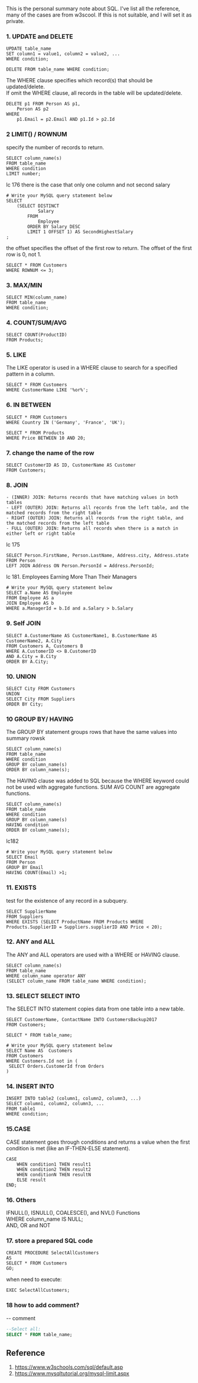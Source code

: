 This is the personal summary note about SQL. I've list all the reference, many of the cases are from w3scool. If this is not suitable, and I will set it as private.


### 1. UPDATE and DELETE
```
UPDATE table_name
SET column1 = value1, column2 = value2, ...
WHERE condition; 
```
```
DELETE FROM table_name WHERE condition;
```
The WHERE clause specifies which record(s) that should be updated/delete.       
If omit the WHERE clause, all records in the table will be updated/delete.     
``` mysql
DELETE p1 FROM Person AS p1,
    Person AS p2
WHERE
    p1.Email = p2.Email AND p1.Id > p2.Id 
```

### 2 LIMIT() / ROWNUM
specify the number of records to return.   
```
SELECT column_name(s)
FROM table_name
WHERE condition
LIMIT number;
```
lc 176 there is the case that only one column and not second salary
```
# Write your MySQL query statement below
SELECT
    (SELECT DISTINCT
            Salary
        FROM
            Employee
        ORDER BY Salary DESC
        LIMIT 1 OFFSET 1) AS SecondHighestSalary
;
```
the offset specifies the offset of the first row to return. The offset of the first row is 0, not 1.
```
SELECT * FROM Customers
WHERE ROWNUM <= 3;
```

### 3. MAX/MIN
```
SELECT MIN(column_name)
FROM table_name
WHERE condition; 
```


### 4. COUNT/SUM/AVG
```
SELECT COUNT(ProductID)
FROM Products;
```

### 5. LIKE
The LIKE operator is used in a WHERE clause to search for a specified pattern in a column.   
```
SELECT * FROM Customers
WHERE CustomerName LIKE '%or%';
```

### 6. IN BETWEEN
```
SELECT * FROM Customers
WHERE Country IN ('Germany', 'France', 'UK');
```
```
SELECT * FROM Products
WHERE Price BETWEEN 10 AND 20;
```

### 7. change the name of the row
```
SELECT CustomerID AS ID, CustomerName AS Customer
FROM Customers;
```

### 8. JOIN

    - (INNER) JOIN: Returns records that have matching values in both tables
    - LEFT (OUTER) JOIN: Returns all records from the left table, and the matched records from the right table
    - RIGHT (OUTER) JOIN: Returns all records from the right table, and the matched records from the left table
    - FULL (OUTER) JOIN: Returns all records when there is a match in either left or right table
lc 175
```
SELECT Person.FirstName, Person.LastName, Address.city, Address.state
FROM Person
LEFT JOIN Address ON Person.PersonId = Address.PersonId;
```
lc 181. Employees Earning More Than Their Managers
``` mysql
# Write your MySQL query statement below
SELECT a.Name AS Employee
FROM Employee AS a
JOIN Employee AS b
WHERE a.ManagerId = b.Id and a.Salary > b.Salary
```


### 9. Self JOIN
```
SELECT A.CustomerName AS CustomerName1, B.CustomerName AS CustomerName2, A.City
FROM Customers A, Customers B
WHERE A.CustomerID <> B.CustomerID
AND A.City = B.City
ORDER BY A.City;
```

### 10. UNION
```
SELECT City FROM Customers
UNION
SELECT City FROM Suppliers
ORDER BY City;
```

### 10 GROUP BY/ HAVING
The GROUP BY statement groups rows that have the same values into summary rowsk
```
SELECT column_name(s)
FROM table_name
WHERE condition
GROUP BY column_name(s)
ORDER BY column_name(s); 

```
The HAVING clause was added to SQL because the WHERE keyword could not be used with aggregate functions.
SUM AVG COUNT are aggregate functions.
```
SELECT column_name(s)
FROM table_name
WHERE condition
GROUP BY column_name(s)
HAVING condition
ORDER BY column_name(s);
```

lc182
```
# Write your MySQL query statement below
SELECT Email
FROM Person
GROUP BY Email
HAVING COUNT(Email) >1;
```

### 11. EXISTS
test for the existence of any record in a subquery.
```
SELECT SupplierName
FROM Suppliers
WHERE EXISTS (SELECT ProductName FROM Products WHERE Products.SupplierID = Suppliers.supplierID AND Price < 20); 
```

### 12. ANY and ALL 
The ANY and ALL operators are used with a WHERE or HAVING clause.

```
SELECT column_name(s)
FROM table_name
WHERE column_name operator ANY
(SELECT column_name FROM table_name WHERE condition); 

```

### 13. SELECT  SELECT INTO 
The SELECT INTO statement copies data from one table into a new table.
```
SELECT CustomerName, ContactName INTO CustomersBackup2017
FROM Customers; 
```
```
SELECT * FROM table_name;
```

```
# Write your MySQL query statement below
SELECT Name AS  Customers 
FROM Customers
WHERE Customers.Id not in (
 SELECT Orders.CustomerId from Orders    
)
```
### 14. INSERT INTO 
```
INSERT INTO table2 (column1, column2, column3, ...)
SELECT column1, column2, column3, ...
FROM table1
WHERE condition; 
```

### 15.CASE 
CASE statement goes through conditions
and returns a value when the first condition is met (like an IF-THEN-ELSE statement). 
```
CASE
    WHEN condition1 THEN result1
    WHEN condition2 THEN result2
    WHEN conditionN THEN resultN
    ELSE result
END; 
```

### 16. Others
IFNULL(), ISNULL(), COALESCE(), and NVL() Functions    
WHERE column_name IS NULL;     
AND, OR and NOT    

### 17. store a prepared SQL code
```
CREATE PROCEDURE SelectAllCustomers
AS
SELECT * FROM Customers
GO;
```
when need to execute:
```
EXEC SelectAllCustomers;
```

### 18 how to add comment?

-- comment

```SQL
--Select all:
SELECT * FROM table_name;
```
## Reference
1. https://www.w3schools.com/sql/default.asp    
2. https://www.mysqltutorial.org/mysql-limit.aspx   

